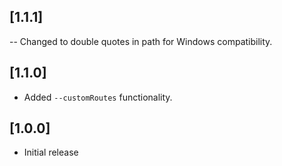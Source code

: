 ## [1.1.1]

-- Changed to double quotes in path for Windows compatibility.

## [1.1.0]

* Added `--customRoutes` functionality.

## [1.0.0]

* Initial release
